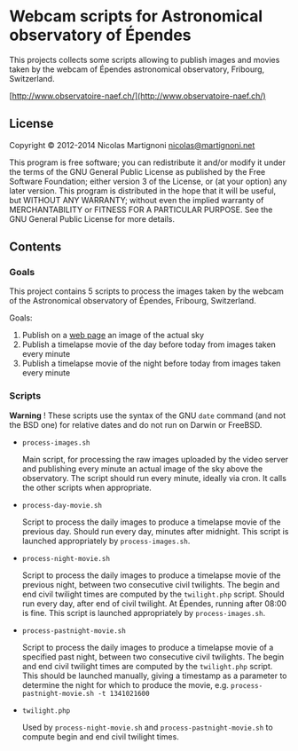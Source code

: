 # Webcam scripts for Astronomical observatory of Épendes

This projects collects some scripts allowing to publish images and movies taken by the webcam of Épendes astronomical observatory, Fribourg, Switzerland.

[http://www.observatoire-naef.ch/](http://www.observatoire-naef.ch/)

## License

Copyright © 2012-2014 Nicolas Martignoni <nicolas@martignoni.net>

This program is free software; you can redistribute it and/or modify it under the terms of the GNU General Public License as published by the Free Software Foundation; either version 3 of the License, or (at your option) any later version. This program is distributed in the hope that it will be useful, but WITHOUT ANY WARRANTY; without even the implied warranty of MERCHANTABILITY or FITNESS FOR A PARTICULAR PURPOSE. See the GNU General Public License for more details.

## Contents

### Goals

This project contains 5 scripts to process the images taken by the webcam of the Astronomical observatory of Épendes, Fribourg, Switzerland.

Goals:

1. Publish on a [web page](http://www.observatoire-naef.ch/fr/visite/webcam) an image of the actual sky
2. Publish a timelapse movie of the day before today from images taken every minute
3. Publish a timelapse movie of the night before today from images taken every minute

### Scripts

__Warning__ ! These scripts use the syntax of the GNU `date` command (and not the BSD one) for relative dates and do not run on Darwin or FreeBSD.

* `process-images.sh`

  Main script, for processing the raw images uploaded by the video server and publishing every minute an actual image of the sky above the observatory. The script should run every minute, ideally via cron. It calls the other scripts when appropriate.

* `process-day-movie.sh`

  Script to process the daily images to produce a timelapse movie of the previous day. Should run every day, minutes after midnight. This script is launched appropriately by `process-images.sh`.

* `process-night-movie.sh`

  Script to process the daily images to produce a timelapse movie of the previous night, between two consecutive civil twilights. The begin and end civil twilight times are computed by the `twilight.php` script. Should run every day, after end of civil twilight. At Épendes, running after 08:00 is fine. This script is launched appropriately by `process-images.sh`.

* `process-pastnight-movie.sh`

  Script to process the daily images to produce a timelapse movie of a specified past night, between two consecutive civil twilights. The begin and end civil twilight times are computed by the `twilight.php` script. This should be launched manually, giving a timestamp as a parameter to determine the night for which to produce the movie, e.g. `process-pastnight-movie.sh -t 1341021600`

* `twilight.php`

  Used by `process-night-movie.sh` and `process-pastnight-movie.sh` to compute begin and end civil twilight times.